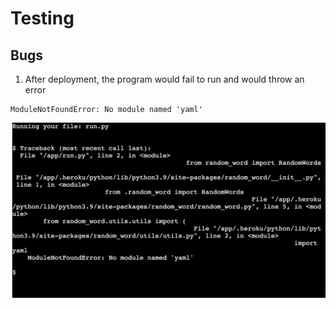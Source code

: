 # Testing



## Bugs

1. After deployment, the program would fail to run and would throw an error 
```
ModuleNotFoundError: No module named 'yaml'
```

![name_error](assets/images/screenshots/yaml_module.png)



